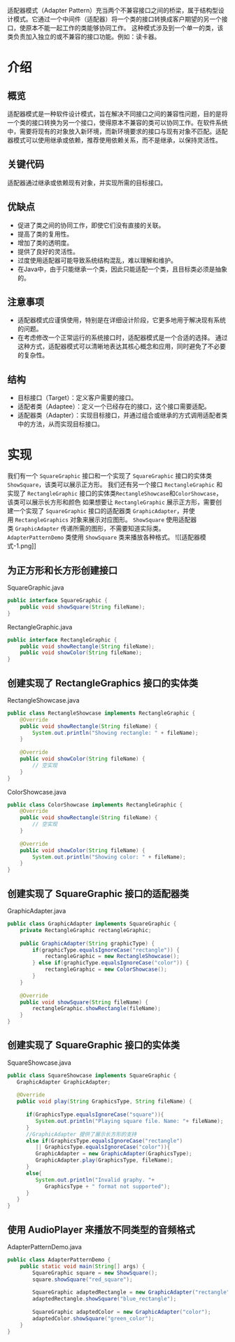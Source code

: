适配器模式（Adapter Pattern）充当两个不兼容接口之间的桥梁，属于结构型设计模式。它通过一个中间件（适配器）将一个类的接口转换成客户期望的另一个接口，使原本不能一起工作的类能够协同工作。
这种模式涉及到一个单一的类，该类负责加入独立的或不兼容的接口功能。例如：读卡器。

# 介绍
## 概览
适配器模式是一种软件设计模式，旨在解决不同接口之间的兼容性问题，目的是将一个类的接口转换为另一个接口，使得原本不兼容的类可以协同工作。在软件系统中，需要将现有的对象放入新环境，而新环境要求的接口与现有对象不匹配。适配器模式可以使用继承或依赖，推荐使用依赖关系，而不是继承，以保持灵活性。
## 关键代码
适配器通过继承或依赖现有对象，并实现所需的目标接口。
## 优缺点
- 促进了类之间的协同工作，即使它们没有直接的关联。
- 提高了类的复用性。
- 增加了类的透明度。
- 提供了良好的灵活性。
- 过度使用适配器可能导致系统结构混乱，难以理解和维护。
- 在Java中，由于只能继承一个类，因此只能适配一个类，且目标类必须是抽象的。

## 注意事项
- 适配器模式应谨慎使用，特别是在详细设计阶段，它更多地用于解决现有系统的问题。
- 在考虑修改一个正常运行的系统接口时，适配器模式是一个合适的选择。
通过这种方式，适配器模式可以清晰地表达其核心概念和应用，同时避免了不必要的复杂性。

## 结构
- 目标接口（Target）：定义客户需要的接口。
- 适配者类（Adaptee）：定义一个已经存在的接口，这个接口需要适配。
- 适配器类（Adapter）：实现目标接口，并通过组合或继承的方式调用适配者类中的方法，从而实现目标接口。

# 实现
我们有一个 `SquareGraphic` 接口和一个实现了 `SquareGraphic` 接口的实体类 `ShowSquare`，该类可以展示正方形。
我们还有另一个接口 `RectangleGraphic` 和实现了 `RectangleGraphic` 接口的实体类`RectangleShowcase`和`ColorShowcase`，该类可以展示长方形和颜色
如果想要让 `RectangleGraphic` 展示正方形，需要创建一个实现了 `SquareGraphic` 接口的适配器类 `GraphicAdapter`，并使用 `RectangleGraphics` 对象来展示对应图形。
`ShowSquare` 使用适配器类 `GraphicAdapter` 传递所需的图形，不需要知道实际类。`AdapterPatternDemo` 类使用 `ShowSquare` 类来播放各种格式。
![[适配器模式-1.png]]
## 为正方形和长方形创建接口
SquareGraphic.java
```java
public interface SquareGraphic {
    public void showSquare(String fileName);
}
```
RectangleGraphic.java
```java
public interface RectangleGraphic {
    public void showRectangle(String fileName);
    public void showColor(String fileName);
}
```
## 创建实现了 RectangleGraphics 接口的实体类
RectangleShowcase.java
```java
public class RectangleShowcase implements RectangleGraphic {
    @Override
    public void showRectangle(String fileName) {
        System.out.println("Showing rectangle: " + fileName);
    }
    
    @Override
    public void showColor(String fileName) {
        // 空实现
    }
}
```
ColorShowcase.java
```java
public class ColorShowcase implements RectangleGraphic {
    @Override
    public void showRectangle(String fileName) {
        // 空实现
    }
    
    @Override
    public void showColor(String fileName) {
        System.out.println("Showing color: " + fileName);
    }
}
```

## 创建实现了 SquareGraphic 接口的适配器类
GraphicAdapter.java
```java
public class GraphicAdapter implements SquareGraphic {
    private RectangleGraphic rectangleGraphic;
    
    public GraphicAdapter(String graphicType) {
        if(graphicType.equalsIgnoreCase("rectangle")) {
            rectangleGraphic = new RectangleShowcase();
        } else if(graphicType.equalsIgnoreCase("color")) {
            rectangleGraphic = new ColorShowcase();
        }
    }
    
    @Override
    public void showSquare(String fileName) {
        rectangleGraphic.showRectangle(fileName);
    }
}
```

## 创建实现了 SquareGraphic 接口的实体类
SquareShowcase.java
```java
public class SquareShowcase implements SquareGraphic {
   GraphicAdapter GraphicAdapter; 
 
   @Override
   public void play(String GraphicsType, String fileName) {    
 
      if(GraphicsType.equalsIgnoreCase("square")){
         System.out.println("Playing square file. Name: "+ fileName);         
      } 
      //GraphicAdapter 提供了展示长方形的支持
      else if(GraphicsType.equalsIgnoreCase("rectangle") 
         || GraphicsType.equalsIgnoreCase("color")){
         GraphicAdapter = new GraphicAdapter(GraphicsType);
         GraphicAdapter.play(GraphicsType, fileName);
      }
      else{
         System.out.println("Invalid graphy. "+
            GraphicsType + " format not supported");
      }
   }   
}
```

## 使用 AudioPlayer 来播放不同类型的音频格式
AdapterPatternDemo.java
```java
public class AdapterPatternDemo {
    public static void main(String[] args) {
        SquareGraphic square = new ShowSquare();
        square.showSquare("red_square");
        
        SquareGraphic adaptedRectangle = new GraphicAdapter("rectangle");
        adaptedRectangle.showSquare("blue_rectangle");
        
        SquareGraphic adaptedColor = new GraphicAdapter("color");
        adaptedColor.showSquare("green_color");
    }
}
```
